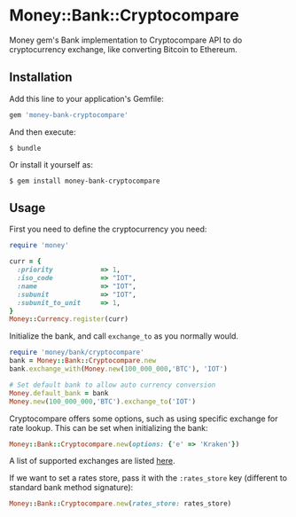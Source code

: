 # Money::Bank::Cryptocompare

Money gem's Bank implementation to Cryptocompare API to do cryptocurrency exchange, like converting Bitcoin to Ethereum.

## Installation

Add this line to your application's Gemfile:

```ruby
gem 'money-bank-cryptocompare'
```

And then execute:

    $ bundle

Or install it yourself as:

    $ gem install money-bank-cryptocompare

## Usage

First you need to define the cryptocurrency you need:

```ruby
require 'money'

curr = {
  :priority            => 1,
  :iso_code            => "IOT",
  :name                => "IOT",
  :subunit             => "IOT",
  :subunit_to_unit     => 1,
}
Money::Currency.register(curr)
```

Initialize the bank, and call `exchange_to` as you normally would.

```ruby
require 'money/bank/cryptocompare'
bank = Money::Bank::Cryptocompare.new
bank.exchange_with(Money.new(100_000_000,'BTC'), 'IOT')

# Set default bank to allow auto currency conversion
Money.default_bank = bank
Money.new(100_000_000,'BTC').exchange_to('IOT')
```

Cryptocompare offers some options, such as using specific exchange for rate lookup. This can be set when initializing the bank:

```ruby
Money::Bank::Cryptocompare.new(options: {'e' => 'Kraken'})
```

A list of supported exchanges are listed [here](https://github.com/alexanderdavidpan/cryptocompare#supported-exchanges).

If we want to set a rates store, pass it with the `:rates_store` key (different to standard bank method signature):

```ruby
Money::Bank::Cryptocompare.new(rates_store: rates_store)
```